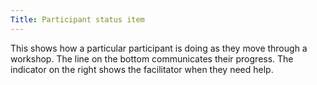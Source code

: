 ```yaml
---
Title: Participant status item
---
```


This shows how a particular participant is doing as they move through a workshop. The line on the bottom communicates their progress. The indicator on the right shows the facilitator when they need help.
